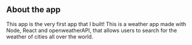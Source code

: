 ## About the app

This app is the very first app that I built! This is a weather app made with Node, React and openweatherAPI, that allows users to search for the weather of cities all over the world. 
